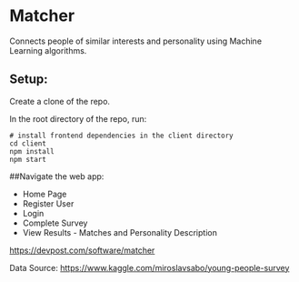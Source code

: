 # Matcher
Connects people of similar interests and personality using Machine Learning algorithms.

## Setup: 

Create a clone of the repo.

In the root directory of the repo, run:

```
# install frontend dependencies in the client directory
cd client
npm install
npm start
```
##Navigate the web app:
* Home Page
* Register User
* Login
* Complete Survey
* View Results - Matches and Personality Description


https://devpost.com/software/matcher

Data Source: https://www.kaggle.com/miroslavsabo/young-people-survey